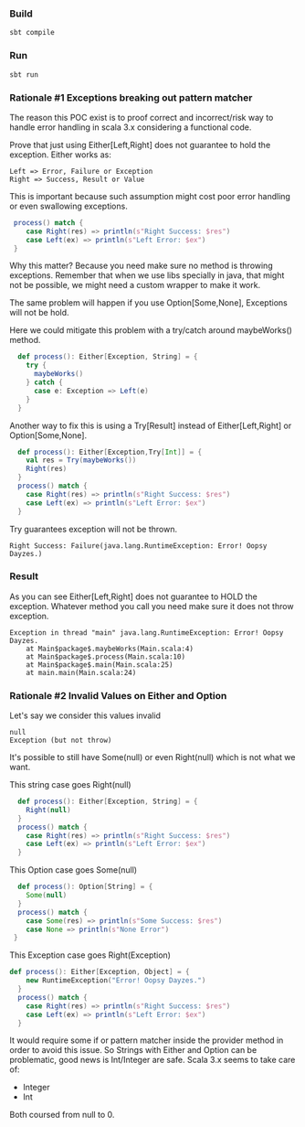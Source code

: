 ### Build

```
sbt compile
```

### Run

```
sbt run
```

### Rationale #1 Exceptions breaking out pattern matcher

The reason this POC exist is to proof correct and incorrect/risk way to handle error
handling in scala 3.x considering a functional code.

Prove that just using Either[Left,Right] does not guarantee to hold the exception.
Either works as:
```
Left => Error, Failure or Exception
Right => Success, Result or Value
```
This is important because such assumption might cost poor error handling or even swallowing exceptions.
```scala
 process() match {
    case Right(res) => println(s"Right Success: $res")
    case Left(ex) => println(s"Left Error: $ex")
 }
```
Why this matter? Because you need make sure no method is throwing exceptions. Remember that 
when we use libs specially in java, that might not be possible, we might need a custom wrapper to make it work.

The same problem will happen if you use Option[Some,None], Exceptions will not be hold.

Here we could mitigate this problem with a try/catch around maybeWorks() method.
```scala
  def process(): Either[Exception, String] = {
    try {
      maybeWorks()
    } catch {
      case e: Exception => Left(e)
    }
  }
```

Another way to fix this is using a Try[Result] instead of Either[Left,Right] or Option[Some,None].
```scala
  def process(): Either[Exception,Try[Int]] = {
    val res = Try(maybeWorks())
    Right(res)
  }
  process() match {
    case Right(res) => println(s"Right Success: $res")
    case Left(ex) => println(s"Left Error: $ex")
  }
```
Try guarantees exception will not be thrown.
```
Right Success: Failure(java.lang.RuntimeException: Error! Oopsy Dayzes.)
```

### Result

As you can see Either[Left,Right] does not guarantee to HOLD the exception.
Whatever method you call you need make sure it does not throw exception.

```
Exception in thread "main" java.lang.RuntimeException: Error! Oopsy Dayzes.
	at Main$package$.maybeWorks(Main.scala:4)
	at Main$package$.process(Main.scala:10)
	at Main$package$.main(Main.scala:25)
	at main.main(Main.scala:24)
```

### Rationale #2 Invalid Values on Either and Option

Let's say we consider this values invalid
```
null
Exception (but not throw)
```
It's possible to still have Some(null) or even Right(null) which is not what we want.

This string case goes Right(null)
```scala
  def process(): Either[Exception, String] = {
    Right(null)
  }
  process() match {
    case Right(res) => println(s"Right Success: $res")
    case Left(ex) => println(s"Left Error: $ex")
  }
```

This Option case goes Some(null)
```scala
  def process(): Option[String] = {
    Some(null)
  }
  process() match {
    case Some(res) => println(s"Some Success: $res")
    case None => println(s"None Error")
 }
```

This Exception case goes Right(Exception)
```scala
def process(): Either[Exception, Object] = {
    new RuntimeException("Error! Oopsy Dayzes.")
  }
  process() match {
    case Right(res) => println(s"Right Success: $res")
    case Left(ex) => println(s"Left Error: $ex")
  }
```

It would require some if or pattern matcher inside the provider method in order to avoid this issue.
So Strings with Either and Option can be problematic, good news is Int/Integer are safe.
Scala 3.x seems to take care of:
* Integer
* Int

Both coursed from null to 0.

